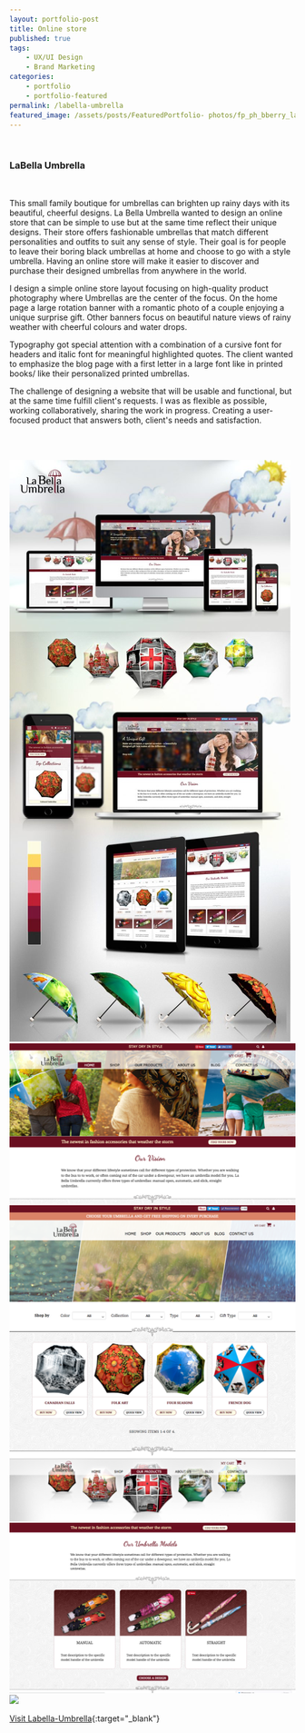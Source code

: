 ```yaml
---
layout: portfolio-post
title: Online store
published: true
tags: 
    - UX/UI Design
    - Brand Marketing
categories:
    - portfolio
    - portfolio-featured
permalink: /labella-umbrella
featured_image: /assets/posts/FeaturedPortfolio- photos/fp_ph_bberry_labellaumbrella3.png
---
```

<br>

### LaBella Umbrella 

<br>

This small family boutique for umbrellas can brighten up rainy days with its beautiful, cheerful designs. La Bella Umbrella wanted to design an online store that can be simple to use but at the same time reflect their unique designs. Their store offers fashionable umbrellas that match different personalities and outfits to suit any sense of style.
Their goal is for people to leave their boring black umbrellas at home and choose to go with a style umbrella. Having an online store will make it easier to discover and purchase their designed umbrellas from anywhere in the world.

I design a simple online store layout focusing on high-quality product photography where Umbrellas are the center of the focus. On the home page a large rotation banner with a romantic photo of a couple enjoying a unique surprise gift. Other banners focus on beautiful nature views of rainy weather with cheerful colours and water drops. 

Typography got special attention with a combination of a cursive font for headers and italic font for meaningful highlighted quotes. The client wanted to emphasize the blog page with a first letter in a large font like in printed books/ like their personalized printed umbrellas. 
 
The challenge of designing a website that will be usable and functional, but at the same time fulfill client's requests. I was as flexible as possible, working collaboratively, sharing the work in progress. Creating a user-focused product that answers both, client's needs and satisfaction. 

<br>
<br>

[![](/assets/posts/2016-09-27-labella-umbrella/LBU_Mockup-768x1586.jpg)](#)
[![](/assets/posts/2016-09-27-labella-umbrella/Screen-Shot-2016-07-12-at-21.48.40.png)](#)
[![](/assets/posts/2016-09-27-labella-umbrella/Screen-Shot-2016-06-08-at-14.41.08.png)](#)
[![](/assets/posts/2016-09-27-labella-umbrella/Screen-Shot-2016-07-12-at-21.51.16.png)](#)
[![](/assets/posts/2016-09-27-labella-umbrella/5-BlogArticlePage2.jpg)](#)


[Visit Labella-Umbrella](https://www.labella-umbrella.com/){:target="_blank"}